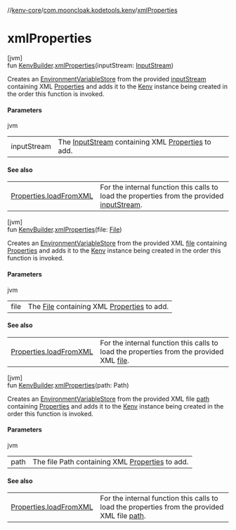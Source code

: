 //[kenv-core](../../index.md)/[com.mooncloak.kodetools.kenv](index.md)/[xmlProperties](xml-properties.md)

# xmlProperties

[jvm]\
fun [KenvBuilder](-kenv-builder/index.md).[xmlProperties](xml-properties.md)(inputStream: [InputStream](https://developer.android.com/reference/kotlin/java/io/InputStream.html))

Creates an [EnvironmentVariableStore](../com.mooncloak.kodetools.kenv.store/-environment-variable-store/index.md) from the provided [inputStream](xml-properties.md) containing XML [Properties](https://developer.android.com/reference/kotlin/java/util/Properties.html) and adds it to the [Kenv](-kenv/index.md) instance being created in the order this function is invoked.

#### Parameters

jvm

| | |
|---|---|
| inputStream | The [InputStream](https://developer.android.com/reference/kotlin/java/io/InputStream.html) containing XML [Properties](https://developer.android.com/reference/kotlin/java/util/Properties.html) to add. |

#### See also

| | |
|---|---|
| [Properties.loadFromXML](https://developer.android.com/reference/kotlin/java/util/Properties.html#loadfromxml) | For the internal function this calls to load the properties from the provided [inputStream](xml-properties.md). |

[jvm]\
fun [KenvBuilder](-kenv-builder/index.md).[xmlProperties](xml-properties.md)(file: [File](https://developer.android.com/reference/kotlin/java/io/File.html))

Creates an [EnvironmentVariableStore](../com.mooncloak.kodetools.kenv.store/-environment-variable-store/index.md) from the provided XML [file](xml-properties.md) containing [Properties](https://developer.android.com/reference/kotlin/java/util/Properties.html) and adds it to the [Kenv](-kenv/index.md) instance being created in the order this function is invoked.

#### Parameters

jvm

| | |
|---|---|
| file | The [File](https://developer.android.com/reference/kotlin/java/io/File.html) containing XML [Properties](https://developer.android.com/reference/kotlin/java/util/Properties.html) to add. |

#### See also

| | |
|---|---|
| [Properties.loadFromXML](https://developer.android.com/reference/kotlin/java/util/Properties.html#loadfromxml) | For the internal function this calls to load the properties from the provided XML [file](xml-properties.md). |

[jvm]\
fun [KenvBuilder](-kenv-builder/index.md).[xmlProperties](xml-properties.md)(path: Path)

Creates an [EnvironmentVariableStore](../com.mooncloak.kodetools.kenv.store/-environment-variable-store/index.md) from the provided XML file [path](xml-properties.md) containing [Properties](https://developer.android.com/reference/kotlin/java/util/Properties.html) and adds it to the [Kenv](-kenv/index.md) instance being created in the order this function is invoked.

#### Parameters

jvm

| | |
|---|---|
| path | The file Path containing XML [Properties](https://developer.android.com/reference/kotlin/java/util/Properties.html) to add. |

#### See also

| | |
|---|---|
| [Properties.loadFromXML](https://developer.android.com/reference/kotlin/java/util/Properties.html#loadfromxml) | For the internal function this calls to load the properties from the provided XML file [path](xml-properties.md). |

